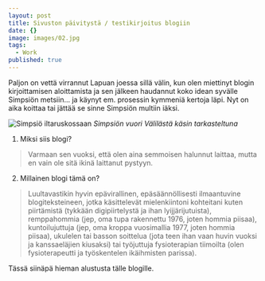 ```yaml
---
layout: post
title: Sivuston päivitystä / testikirjoitus blogiin
date: {}
image: images/02.jpg
tags:
  - Work
published: true
---
```

Paljon on vettä virrannut Lapuan joessa sillä välin, kun olen miettinyt blogin kirjoittamisen aloittamista ja sen jälkeen haudannut koko idean syvälle Simpsiön metsiin... ja käynyt em. prosessin kymmeniä kertoja läpi. Nyt on aika koittaa tai jättää se sinne Simpsiön multiin iäksi.

![Simpsiö iltaruskossaan]({{site.baseurl}}/images/images/simpsiö-iltaaurinko.png)
*Simpsiön vuori Välilästä käsin tarkasteltuna*

1. Miksi siis blogi?
> Varmaan sen vuoksi, että olen aina semmoisen halunnut laittaa, mutta en vain ole sitä ikinä laittanut pystyyn.
2. Millainen blogi tämä on?
> Luultavastikin hyvin epävirallinen, epäsäännöllisesti ilmaantuvine blogiteksteineen, jotka käsittelevät   mielenkiintoni kohteitani kuten piirtämistä (tykkään digipiirtelystä ja ihan lyijjärijutuista), remppahommia (jep, oma tupa rakennettu 1976, joten hommia piisaa), kuntoilujuttuja (jep, oma kroppa vuosimallia 1977, joten hommia piisaa), ukulelen tai basson soittelua (jota teen ihan vaan huvin vuoksi ja kanssaeläjien kiusaksi) tai työjuttuja fysioterapian tiimoilta (olen fysioterapeutti ja työskentelen ikäihmisten parissa).

Tässä siinäpä hieman alustusta tälle blogille. 

